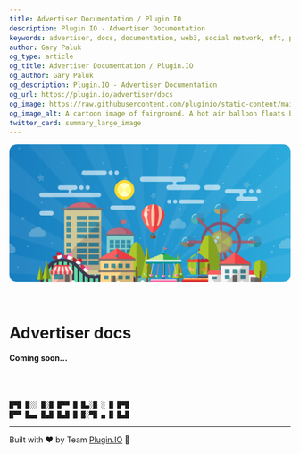 ```yaml
---
title: Advertiser Documentation / Plugin.IO
description: Plugin.IO - Advertiser Documentation
keywords: advertiser, docs, documentation, web3, social network, nft, plugin.io, pluginio, NEKO, token, cryptocurrency, crypto
author: Gary Paluk
og_type: article
og_title: Advertiser Documentation / Plugin.IO
og_author: Gary Paluk
og_description: Plugin.IO - Advertiser Documentation
og_url: https://plugin.io/advertiser/docs
og_image: https://raw.githubusercontent.com/pluginio/static-content/main/lang/en/docs/v1/images/header_banner.png
og_image_alt: A cartoon image of fairground. A hot air balloon floats by through an open blue sky
twitter_card: summary_large_image
---
```


![A Plugin.IO branded banner that shows a young woman in front of a vivid blue background.](https://raw.githubusercontent.com/pluginio/static-content/main/lang/en/docs/v1/images/header_banner.png)

<br />

<h1>Advertiser docs</h1>

<h4>Coming soon...</h4>

<br />
<br />

```javascript
█▀█ █░░ █░█ █▀▀ █ █▄░█ ░ █ █▀█
█▀▀ █▄▄ █▄█ █▄█ █ █░▀█ ▄ █ █▄█
```
---
Built with ❤️ by Team [Plugin.IO](https://github.com/orgs/pluginio/teams/plugin-io-team/members) 🚀

<br />
<br />